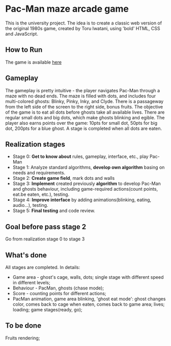 # Pac-Man maze arcade game
This is the university project. The idea is to create a classic web version of the original 1980s game, created by Toru Iwatani, using 'bold' HTML, CSS and JavaScript.
## How to Run
The game is available [here](http://ricepud.info/)
## Gameplay
The gameplay is pretty intuitive - the player navigates Pac-Man through a maze with no dead ends. The maze is filled with dots, and includes four multi-colored ghosts: Blinky, Pinky, Inky, and Clyde. There is a passageway from the left side of the screen to the right side, bonus fruits. The objective of the game is to eat all dots before ghosts take all available lives. There are regular small dots and big dots, which make ghosts blinking and egible. The player also earns points over the game: 10pts for small dot, 50pts for big dot, 200pts for a blue ghost. A stage is completed when all dots are eaten.
## Realization stages
* Stage 0: __Get to know about__ rules, gameplay, interface, etc., play Pac-Man
* Stage 1: Analyze standard algorithms, __develop own algorithm__ basing on needs and requirements.
* Stage 2: __Create game field__, mark dots and walls
* Stage 3: __Implement__ created previously __algorithm__ to develop Pac-Man and ghosts behaviour, including game-required actions(count points, eat.be eaten, etc.), testing.
* Stage 4: __Improve interface__ by adding animations(blinking, eating, audio...), testing.
* Stage 5: __Final testing__ and code review.
## Goal before pass stage 2
Go from realization stage 0 to stage 3
## What's done
All stages are completed.
In details:
* Game area - ghost's cage, walls, dots; single stage with different speed in different levels;
* Behaviour - PacMan, ghosts (chase mode);
* Score - counting points for different actions;
* PacMan animation, game area blinking, 'ghost eat mode': ghost changes color, comes back to cage when eaten, comes back to game area; lives; loading; game stages(ready, go); 

## To be done
Fruits rendering;

